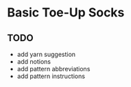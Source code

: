 # Basic Toe-Up Socks

## TODO
- add yarn suggestion
- add notions
- add pattern abbreviations
- add pattern instructions